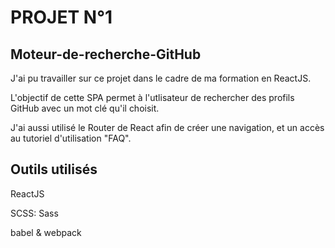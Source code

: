 # PROJET N°1

## Moteur-de-recherche-GitHub

J'ai pu travailler sur ce projet dans le cadre de ma formation en ReactJS.

L'objectif de cette SPA permet à l'utlisateur de rechercher des profils GitHub avec un mot clé qu'il choisit.

J'ai aussi utilisé le Router de React afin de créer une navigation, et un accès au tutoriel d'utilisation "FAQ".

## Outils utilisés

ReactJS

SCSS: Sass

babel & webpack
